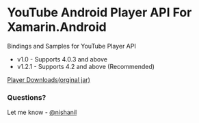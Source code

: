 # YouTube Android Player API For Xamarin.Android

Bindings and Samples for YouTube Player API

* v1.0 -  Supports 4.0.3 and above
* v1.2.1 - Supports 4.2 and above (Recommended)

[Player Downloads(orginal jar)](https://developers.google.com/youtube/android/player/downloads/)

### Questions?

Let me know - [@nishanil](http://twitter.com/NishAnil)
